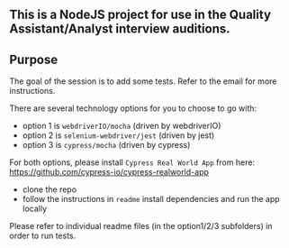 ## This is a NodeJS project for use in the Quality Assistant/Analyst interview auditions.
## Purpose
The goal of the session is to add some tests. Refer to the email for more instructions.

There are several technology options for you to choose to go with:
- option 1 is `webdriverIO/mocha` (driven by webdriverIO)
- option 2 is `selenium-webdriver/jest` (driven by jest)
- option 3 is `cypress/mocha` (driven by cypress)

For both options, please install `Cypress Real World App` from here: https://github.com/cypress-io/cypress-realworld-app
- clone the repo
- follow the instructions in `readme` install dependencies and run the app locally

Please refer to individual readme files (in the option1/2/3 subfolders) in order to run tests.
